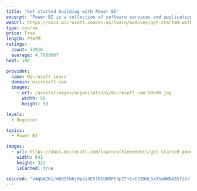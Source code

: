 ```yaml
---
title: "Get started building with Power BI"
excerpt: "Power BI is a collection of software services and applications that let you connect to all sorts of data sources and create compelling visuals and reports. You can benefit from receiving those reports, or you can share them with others inside or outside your organization. Learn the basics of Power BI, how its services and applications work together, and how they can be used to create or experience compelling visuals and analytics based on your data."
webUrl: https://docs.microsoft.com/en-us/learn/modules/get-started-with-power-bi/
type: course
price: Free
length: PT47M
ratings:
  count: 32916
  average: 4.7609067
heat: 108

provider:
  name: Microsoft Learn
  domain: microsoft.com
  images:
    - url: /assets/images/organizations/microsoft.com-50x50.jpg
      width: 50
      height: 50

levels:
  - Beginner

topics:
  - Power BI

images:
  - url: https://docs.microsoft.com/learn/achievements/get-started-power-bi-social.png
    width: 643
    height: 322
    isCached: true

secured: "V4qGAZKi/mbQ5hbHjHpaiXE51REGHRFt3pZT+CvG3ZDHLSx3SuNWB43Sfze/fZeiWL1h7SUxNu6NWdBTxl/oAL1tAifN+64pqLIt/QffJr7KwBGmaPjoH0IBiOg4kAjQxooITHU7VipjH502Qx2q6IuXXjLNFcpdujFvUK2/housRJ1KhmoZKurFZhtIcyAfBUojbZK3TNVQa+WgvZt8UtvpCxV8wvKOWv30KLa9WT3bFfafc4QBLioYb/s39lSfbGB5AdTpvu+KJPwMNw/hLFkEsZl9gN3tH/e9GKER4ZLWnnRBsw3wOarLCS3lfEzvIGOUIBko/ZGqwDilCikc/nKZ1x64oZ+/Bkbng0OwOjqXOPoYt1iWRh8dYy+2Lny4BQinFtJUFMQ/ldHUJY+KKwasplgNmrKQvGi4LdoNZh1KBhrwLTR5CFq3WNJbeRKQ;ADKinoQEXlNzzWETIax6Gw=="
---
```


